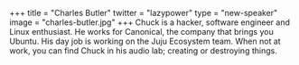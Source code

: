 +++
title = "Charles Butler"
twitter = "lazypower"
type = "new-speaker"
image = "charles-butler.jpg"
+++
Chuck is a hacker, software engineer and Linux enthusiast. He works for Canonical, the company that brings you Ubuntu. His day job is working on the Juju Ecosystem team. When not at work, you can find Chuck in his audio lab; creating or destroying things.
